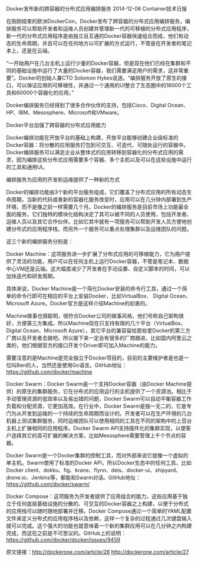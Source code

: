 Docker发布新的跨容器的分布式应用编排服务
2014-12-06 Container技术日报

在刚刚结束的欧洲DockerCon，Docker发布了跨容器的分布式应用编排服务，编排服务可以帮助开发者和运维人员创建并管理新一代的可移植的分布式应用程序，新一代的分布式应用程序是由独立且互通的Docker容器快速组合而成，他们有动态的生命周期，并且可以在任何地方以可扩展的方式运行，不管是在开发者的笔记本上，还是在云端。

“一开始用户在几台主机上运行少量的Docker容器，但是现在他们已经在集群和不同的基础设施中运行了大量的Docker容器，我们需要满足用户的需求，这非常重要”。Docker的创始人兼CTO Solomon Hykes说道。“编排服务开放了原生的接口，可以保证应用的可移植性，并通过一个通用的UI整合了生态圈中的18000个工具和60000个容器化的应用。”

Docker编排服务已经得到了很多合作伙伴的支持，包括Cisco、Digital Ocean、HP、IBM、Mesosphere、Microsoft和VMware。

Docker平台加强了跨容器的分布式应用能力

Docker编排功能在开放平台的基础上构建，开放平台能够创建企业级标准的Docker容器：将分散的应用服务打包到可交互、可迭代、可随处运行的容器中。Docker编排服务可以满足企业从整体式的应用转移到容器化的分布式应用的需求，因为编排这些分布式应用需要多个容器、多个主机以及可以在这些设施中运行的工具和通用UI。

编排服务为应用的开发和运维提供了一种新的方式

Docker的编排功能由3个新的平台服务组成，它们覆盖了分布式应用的所有动态生命周期，当新的代码或者新的容器化服务改变时，应用可以在几分钟内部署到生产环境，而不是像之前一样需要几个月。Docker的编排服务是目前市场上功能最全面的服务，它们独特的模块化结构决定了其可以被不同的人员使用，包括开发者、运维人员以及其它合作伙伴。比如它其中就有一项服务可以帮助开发人员方便地创建分布式的应用程序栈，而另外一个服务可以重点处理集群以及运维团队的问题。

这三个新的编排服务分别是：

Docker Machine：这项服务进一步扩展了分布式应用的可移植能力，它为用户提供了灵活的功能，用户可以在任何主机上运行Docker容器，不管是笔记本、数据中心VM还是云端。这大幅度减少了开发者在手动设置、自定义脚本的时间，可以加快迭代和研发周期。

具体来说，Docker Machine是一个简化Docker安装的命令行工具，通过一个简单的命令行即可在相应的平台上安装Docker，比如VirtualBox、 Digital Ocean、Microsoft Azure。Docker官方是这样介绍Machine的初衷的。

Machine做事也很聪明，很符合Docker公司的做事风格，他们号称自己架构很好，方便第三方集成。所以Machine现在只支持有限的几个平台（VirtualBox、 Digital Ocean、Microsoft Azure），其它平台的兼容留给那些爱Docker的第三方厂商以及开发者去做吧。所以接下来一定会有很多的厂商跟进，比如国内阿里云之类的，他们根据官方的接口开发个Driver即可加入Machine的能力。

需要注意的是Machine是完全独立于Docker项目的，目前的主要维护者是也是一位叫Ben的人，当然还是使用Go语言。GitHub地址：https://github.com/docker/machine

Docker Swarm：Docker Swarm是一个支持Docker容器（由Docker Machine提供）的原生的集群服务，它在分布式的应用运行的主机提供了一个资源池。相比于手动管理资源的低效率以及易出错的问题，Docker Swarm可以自动平衡容器工作负载和分配资源，它更加高效。在行业中，Docker Swarm是独一无二的，它是专门为从开发到运维的一个持续的生命周期而设计的。开发者可以在生产环境的几台机器上测试集群服务，同时运维团队可以使用相同的工具在不同的架构中的上百台主机上扩展相同的应用程序。Docker Swarm API支持插件化的集群实现，以便客户选择其它的高可扩展的解决方案，比如Mesosphere需要管理上千个节点的容器。

Docker Swarm是一个Docker集群的控制工具，而对外部来说它就像一个虚拟的单主机。Swarm使用了标准的Docker API，所以Docker生态中的任何工具，比如Docker client、dokku、fig、krane、flynn、deis、docker-ui、shipyard、drone.io、Jenkins等，都能和Swarm对话。GitHub地址：https://github.com/docker/swarm/

Docker Compose：这项服务为开发者提供了应用组合的能力，这些应用基于独立于任何底层基础设施的分散的、可交互的Docker容器之上构建，以便于分布式的应用栈可以随时随地部署并迁移。Docker Compose通过一个简单的YAML配置文件来定义分布式的应用程序栈以及依赖，这样一个复杂的过程通过几次键盘输入就可以完成。这个强大的功能也就意味着一个新的集群应用可以在几分钟之内构建完成，而这在之前是不可思议的。GitHub上的说明：https://github.com/docker/docker/issues/9459

原文链接：http://dockerone.com/article/26
http://dockerone.com/article/27
